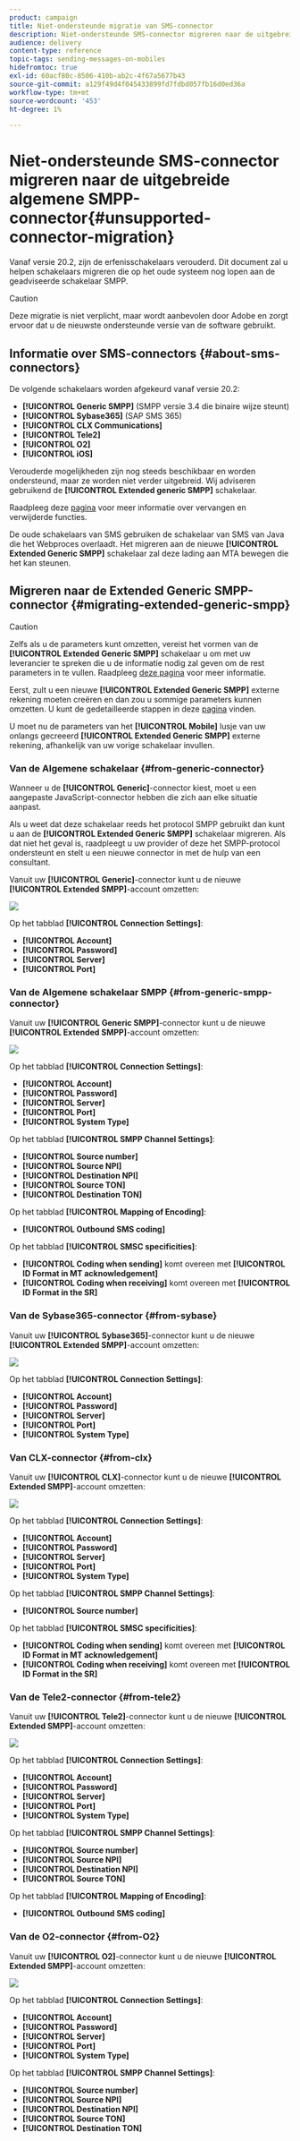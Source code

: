 ```yaml
---
product: campaign
title: Niet-ondersteunde migratie van SMS-connector
description: Niet-ondersteunde SMS-connector migreren naar de uitgebreide algemene SMPP-connector
audience: delivery
content-type: reference
topic-tags: sending-messages-on-mobiles
hidefromtoc: true
exl-id: 60acf80c-8506-410b-ab2c-4f67a5677b43
source-git-commit: a129f49d4f045433899fd7fdbd057fb16d0ed36a
workflow-type: tm+mt
source-wordcount: '453'
ht-degree: 1%

---
```


# Niet-ondersteunde SMS-connector migreren naar de uitgebreide algemene SMPP-connector{#unsupported-connector-migration}

Vanaf versie 20.2, zijn de erfenisschakelaars verouderd. Dit document zal u helpen schakelaars migreren die op het oude systeem nog lopen aan de geadviseerde schakelaar SMPP.

>[!CAUTION]
>
>Deze migratie is niet verplicht, maar wordt aanbevolen door Adobe en zorgt ervoor dat u de nieuwste ondersteunde versie van de software gebruikt.

## Informatie over SMS-connectors {#about-sms-connectors}

De volgende schakelaars worden afgekeurd vanaf versie 20.2:

* **[!UICONTROL Generic SMPP]** (SMPP versie 3.4 die binaire wijze steunt)
* **[!UICONTROL Sybase365]** (SAP SMS 365)
* **[!UICONTROL CLX Communications]**
* **[!UICONTROL Tele2]**
* **[!UICONTROL O2]**
* **[!UICONTROL iOS]**

Verouderde mogelijkheden zijn nog steeds beschikbaar en worden ondersteund, maar ze worden niet verder uitgebreid. Wij adviseren gebruikend de **[!UICONTROL Extended generic SMPP]** schakelaar.

Raadpleeg deze [pagina](../../rn/using/deprecated-features.md) voor meer informatie over vervangen en verwijderde functies.

De oude schakelaars van SMS gebruiken de schakelaar van SMS van Java die het Webproces overlaadt. Het migreren aan de nieuwe **[!UICONTROL Extended Generic SMPP]** schakelaar zal deze lading aan MTA bewegen die het kan steunen.

## Migreren naar de Extended Generic SMPP-connector {#migrating-extended-generic-smpp}

>[!CAUTION]
>
>Zelfs als u de parameters kunt omzetten, vereist het vormen van de **[!UICONTROL Extended Generic SMPP]** schakelaar u om met uw leverancier te spreken die u de informatie nodig zal geven om de rest parameters in te vullen. Raadpleeg [deze pagina](sms-protocol.md) voor meer informatie.

Eerst, zult u een nieuwe **[!UICONTROL Extended Generic SMPP]** externe rekening moeten creëren en dan zou u sommige parameters kunnen omzetten. U kunt de gedetailleerde stappen in deze [pagina](sms-set-up.md#creating-an-smpp-external-account) vinden.

U moet nu de parameters van het **[!UICONTROL Mobile]** lusje van uw onlangs gecreeerd **[!UICONTROL Extended Generic SMPP]** externe rekening, afhankelijk van uw vorige schakelaar invullen.

### Van de Algemene schakelaar {#from-generic-connector}

Wanneer u de **[!UICONTROL Generic]**-connector kiest, moet u een aangepaste JavaScript-connector hebben die zich aan elke situatie aanpast.

Als u weet dat deze schakelaar reeds het protocol SMPP gebruikt dan kunt u aan de **[!UICONTROL Extended Generic SMPP]** schakelaar migreren. Als dat niet het geval is, raadpleegt u uw provider of deze het SMPP-protocol ondersteunt en stelt u een nieuwe connector in met de hulp van een consultant.

Vanuit uw **[!UICONTROL Generic]**-connector kunt u de nieuwe **[!UICONTROL Extended SMPP]**-account omzetten:

![](assets/smpp_generic.png)

Op het tabblad **[!UICONTROL Connection Settings]**:

* **[!UICONTROL Account]**
* **[!UICONTROL Password]**
* **[!UICONTROL Server]**
* **[!UICONTROL Port]**

### Van de Algemene schakelaar SMPP {#from-generic-smpp-connector}

Vanuit uw **[!UICONTROL Generic SMPP]**-connector kunt u de nieuwe **[!UICONTROL Extended SMPP]**-account omzetten:

![](assets/smpp_generic_2.png)

Op het tabblad **[!UICONTROL Connection Settings]**:

* **[!UICONTROL Account]**
* **[!UICONTROL Password]**
* **[!UICONTROL Server]**
* **[!UICONTROL Port]**
* **[!UICONTROL System Type]**

Op het tabblad **[!UICONTROL SMPP Channel Settings]**:

* **[!UICONTROL Source number]**
* **[!UICONTROL Source NPI]**
* **[!UICONTROL Destination NPI]**
* **[!UICONTROL Source TON]**
* **[!UICONTROL Destination TON]**

Op het tabblad **[!UICONTROL Mapping of Encoding]**:

* **[!UICONTROL Outbound SMS coding]**

Op het tabblad **[!UICONTROL SMSC specificities]**:

* **[!UICONTROL Coding when sending]** komt overeen met  **[!UICONTROL ID Format in MT acknowledgement]**
* **[!UICONTROL Coding when receiving]** komt overeen met  **[!UICONTROL ID Format in the SR]**

### Van de Sybase365-connector {#from-sybase}

Vanuit uw **[!UICONTROL Sybase365]**-connector kunt u de nieuwe **[!UICONTROL Extended SMPP]**-account omzetten:

![](assets/smpp_3.png)

Op het tabblad **[!UICONTROL Connection Settings]**:

* **[!UICONTROL Account]**
* **[!UICONTROL Password]**
* **[!UICONTROL Server]**
* **[!UICONTROL Port]**
* **[!UICONTROL System Type]**

### Van CLX-connector {#from-clx}

Vanuit uw **[!UICONTROL CLX]**-connector kunt u de nieuwe **[!UICONTROL Extended SMPP]**-account omzetten:

![](assets/smpp_4.png)

Op het tabblad **[!UICONTROL Connection Settings]**:

* **[!UICONTROL Account]**
* **[!UICONTROL Password]**
* **[!UICONTROL Server]**
* **[!UICONTROL Port]**
* **[!UICONTROL System Type]**

Op het tabblad **[!UICONTROL SMPP Channel Settings]**:

* **[!UICONTROL Source number]**

Op het tabblad **[!UICONTROL SMSC specificities]**:

* **[!UICONTROL Coding when sending]** komt overeen met  **[!UICONTROL ID Format in MT acknowledgement]**
* **[!UICONTROL Coding when receiving]** komt overeen met  **[!UICONTROL ID Format in the SR]**

### Van de Tele2-connector {#from-tele2}

Vanuit uw **[!UICONTROL Tele2]**-connector kunt u de nieuwe **[!UICONTROL Extended SMPP]**-account omzetten:

![](assets/smpp_6.png)

Op het tabblad **[!UICONTROL Connection Settings]**:

* **[!UICONTROL Account]**
* **[!UICONTROL Password]**
* **[!UICONTROL Server]**
* **[!UICONTROL Port]**
* **[!UICONTROL System Type]**

Op het tabblad **[!UICONTROL SMPP Channel Settings]**:

* **[!UICONTROL Source number]**
* **[!UICONTROL Source NPI]**
* **[!UICONTROL Destination NPI]**
* **[!UICONTROL Source TON]**

Op het tabblad **[!UICONTROL Mapping of Encoding]**:

* **[!UICONTROL Outbound SMS coding]**

### Van de O2-connector {#from-O2}

Vanuit uw **[!UICONTROL O2]**-connector kunt u de nieuwe **[!UICONTROL Extended SMPP]**-account omzetten:

![](assets/smpp_5.png)

Op het tabblad **[!UICONTROL Connection Settings]**:

* **[!UICONTROL Account]**
* **[!UICONTROL Password]**
* **[!UICONTROL Server]**
* **[!UICONTROL Port]**
* **[!UICONTROL System Type]**

Op het tabblad **[!UICONTROL SMPP Channel Settings]**:

* **[!UICONTROL Source number]**
* **[!UICONTROL Source NPI]**
* **[!UICONTROL Destination NPI]**
* **[!UICONTROL Source TON]**
* **[!UICONTROL Destination TON]**
